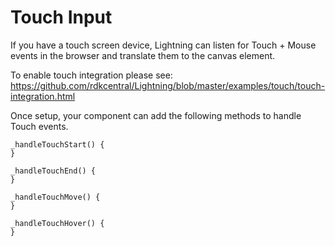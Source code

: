 # Touch Input

If you have a touch screen device, Lightning can listen for Touch + Mouse events in the browser and translate them to the canvas element.

To enable touch integration please see:
https://github.com/rdkcentral/Lightning/blob/master/examples/touch/touch-integration.html

Once setup, your component can add the following methods to handle Touch events.

```
_handleTouchStart() {
}

_handleTouchEnd() {
}

_handleTouchMove() {
}

_handleTouchHover() {
}
```
